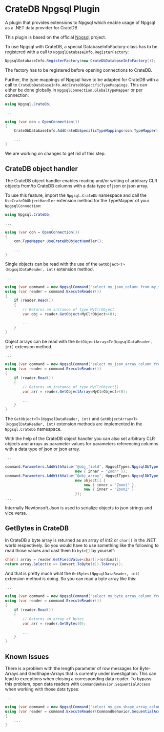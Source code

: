 # CrateDB Npgsql Plugin
A plugin that provides extensions to Npgsql which enable usage of Npgsql as a .NET data provider for CrateDB.

This plugin is based on the official [Npgsql](https://github.com/npgsql/npgsql) project.

To use Npgsql with CrateDB, a special DatabaseInfoFactory-class has to be registered with a call to `NpgsqlDatabaseInfo.RegisterFactory`:

```c#
NpgsqlDatabaseInfo.RegisterFactory(new CrateDbDatabaseInfoFactory());
```

The factory has to be registered before opening connections to CrateDB.

Further, the type mappings of Npgsql have to be adapted for CrateDB with a call to `CrateDbDatabaseInfo.AddCrateDbSpecificTypeMappings`. This can either be done globally in `NpgsqlConnection.GlobalTypeMapper` or per connection:

```c#
using Npgsql.CrateDb;

...

using (var con = OpenConnection())
{
    CrateDbDatabaseInfo.AddCrateDbSpecificTypeMappings(con.TypeMapper);

    ...
}
```

We are working on changes to get rid of this step.

## CrateDB object handler

The CrateDB object handler enables reading and/or writing of arbitrary CLR objects from/to CrateDB columns with a data type of json or json array.

To use this feature, import the `Npgsql.CrateDb` namespace and call the `UseCrateDbObjectHandler` extension method for the TypeMapper of your `NpgsqlConnection`:


```c#
using Npgsql.CrateDb;

...

using (var con = OpenConnection())
{
    con.TypeMapper.UseCrateDbObjectHandler();

    ...
}
```

Single objects can be read with the use of the `GetObject<T>(NpgsqlDataReader, int)` extension method.

```c#
...

using (var command = new NpgsqlCommand("select my_json_column from my_table", con))
using (var reader = command.ExecuteReader())
{
    if (reader.Read())
    {
        // Returns an instance of type MyClrObject
        var obj = reader.GetObject<MyClrObject>(0);

        ...
    }
}
```

Object arrays can be read with the `GetObjectArray<T>(NpgsqlDataReader, int)` extension method.

```c#
...

using (var command = new NpgsqlCommand("select my_json_array_column from my_table", con))
using (var reader = command.ExecuteReader())
{
    if (reader.Read())
    {
        // Returns an instance of type MyClrObject[]
        var arr = reader.GetObjectArray<MyClrObject>(0);

        ...
    }
}
```

The `GetObject<T>(NpgsqlDataReader, int)` and `GetObjectArray<T>(NpgsqlDataReader, int)` extension methods are implemented in the `Npgsql.CrateDb` namespace.

With the help of the CrateDB object handler you can also set arbitrary CLR objects and arrays as parameter values for parameters referencing columns with a data type of json or json array.

```c#
...

command.Parameters.AddWithValue("@obj_field", NpgsqlTypes.NpgsqlDbType.Json,
                                new { inner = "Zoon" });
command.Parameters.AddWithValue("@obj_array", NpgsqlTypes.NpgsqlDbType.Json,
                                new object[] {
                                    new { inner = "Zoon1" },
                                    new { inner = "Zoon2" }
                                });
...
```

Internally Newtonsoft.Json is used to serialize objects to json strings and vice versa.

## GetBytes in CrateDB

In CrateDB a byte array is returned as an array of int2 or `char[]` in the .NET world respectively. So you would have to use something like the following to read those values and cast them to `byte[]` by yourself:

```c#
char[] array = reader.GetFieldValue<char[]>(ordinal);
return array.Select(c => Convert.ToByte(c)).ToArray();
```

And that is pretty much what the `GetBytes(NpgsqlDataReader, int)` extension method is doing. So you can read a byte array like this:

```c#
...

using (var command = new NpgsqlCommand("select my_byte_array_column from my_table", con))
using (var reader = command.ExecuteReader())
{
    if (reader.Read())
    {
        // Returns an array of bytes
        var arr = reader.GetBytes(0);

        ...
    }
}
```

## Known Issues

There is a problem with the length parameter of row messages for Byte-Arrays and GeoShape-Arrays that is currently under investigation. This can lead to exceptions when closing a corresponding data reader. To bypass this problem, open data readers with `CommandBehavior.SequentialAccess` when working with those data types:

```c#
...

using (var command = new NpgsqlCommand("select my_geo_shape_array_column from my_table", con))
using (var reader = command.ExecuteReader(CommandBehavior.SequentialAccess))
{
    ...
}
```
